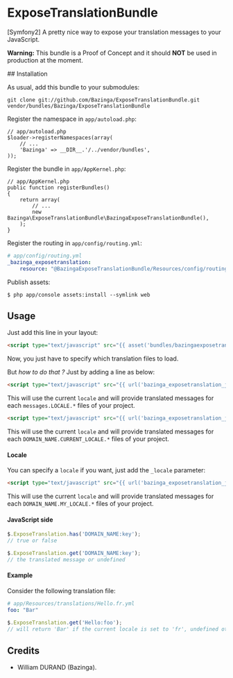 # ExposeTranslationBundle

[Symfony2] A pretty nice way to expose your translation messages to your JavaScript.

**Warning:** This bundle is a Proof of Concept and it should **NOT** be used in production at the moment.


## Installation

As usual, add this bundle to your submodules:

    git clone git://github.com/Bazinga/ExposeTranslationBundle.git vendor/bundles/Bazinga/ExposeTranslationBundle

Register the namespace in `app/autoload.php`:

    // app/autoload.php
    $loader->registerNamespaces(array(
        // ...
        'Bazinga' => __DIR__.'/../vendor/bundles',
    ));

Register the bundle in `app/AppKernel.php`:

    // app/AppKernel.php
    public function registerBundles()
    {
        return array(
            // ...
            new Bazinga\ExposeTranslationBundle\BazingaExposeTranslationBundle(),
        );
    }

Register the routing in `app/config/routing.yml`:

``` yaml
# app/config/routing.yml
_bazinga_exposetranslation:
    resource: "@BazingaExposeTranslationBundle/Resources/config/routing/routing.xml"
```

Publish assets:

    $ php app/console assets:install --symlink web


## Usage

Just add this line in your layout:

``` html
<script type="text/javascript" src="{{ asset('bundles/bazingaexposetranslation/js/translation.js') }}"></script>
```

Now, you just have to specify which translation files to load.

But _how to do that ?_
Just by adding a line as below:

``` html
<script type="text/javascript" src="{{ url('bazinga_exposetranslation_js' }}"></script>
```

This will use the current `locale` and will provide translated messages for each `messages.LOCALE.*` files of your project.

``` html
<script type="text/javascript" src="{{ url('bazinga_exposetranslation_js', { 'domain_name': 'DOMAIN_NAME' } }}"></script>
```

This will use the current `locale` and will provide translated messages for each `DOMAIN_NAME.CURRENT_LOCALE.*` files of your project.


#### Locale

You can specify a `locale` if you want, just add the `_locale` parameter:

``` html
<script type="text/javascript" src="{{ url('bazinga_exposetranslation_js', { 'domain_name': 'DOMAIN_NAME', '_locale' : 'MY_LOCALE' } }}"></script>
```

This will use the current `locale` and will provide translated messages for each `DOMAIN_NAME.MY_LOCALE.*` files of your project.


#### JavaScript side

``` javascript
$.ExposeTranslation.has('DOMAIN_NAME:key');
// true or false

$.ExposeTranslation.get('DOMAIN_NAME:key');
// the translated message or undefined
```


#### Example

Consider the following translation file:

``` yaml
# app/Resources/translations/Hello.fr.yml
foo: "Bar"
```

``` javascript
$.ExposeTranslation.get('Hello:foo');
// will return 'Bar' if the current locale is set to 'fr', undefined otherwise.
```


## Credits

* William DURAND (Bazinga).
